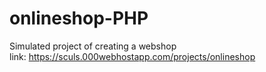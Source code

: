 # onlineshop-PHP
Simulated project of creating a webshop
<br>
link: https://sculs.000webhostapp.com/projects/onlineshop
